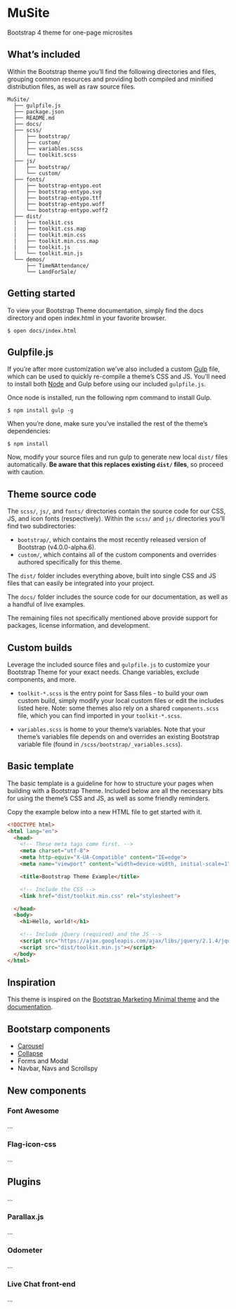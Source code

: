 # MuSite
 Bootstrap 4 theme for one-page microsites

## What’s included

Within the Bootstrap theme you’ll find the following directories and files, grouping common resources and providing both compiled and minified distribution files, as well as raw source files.

```
MuSite/
  ├── gulpfile.js
  ├── package.json
  ├── README.md
  ├── docs/
  ├── scss/
  │   ├── bootstrap/
  │   ├── custom/
  │   ├── variables.scss
  │   └── toolkit.scss
  ├── js/
  │   ├── bootstrap/
  │   └── custom/
  ├── fonts/
  │   ├── bootstrap-entypo.eot
  │   ├── bootstrap-entypo.svg
  │   ├── bootstrap-entypo.ttf
  │   ├── bootstrap-entypo.woff
  │   └── bootstrap-entypo.woff2
  ├── dist/
  |   ├── toolkit.css
  |   ├── toolkit.css.map
  |   ├── toolkit.min.css
  |   ├── toolkit.min.css.map
  |   ├── toolkit.js
  |   └── toolkit.min.js
  └── demos/
      ├── TimeNAttendance/
      └── LandForSale/
```

## Getting started

To view your Bootstrap Theme documentation, simply find the docs directory and open index.html in your favorite browser.

```Shell
$ open docs/index.html
```

## Gulpfile.js

If you’re after more customization we’ve also included a custom [Gulp](http://gulpjs.com/) file, which can be used to quickly re-compile a theme’s CSS and JS. You’ll need to install both [Node](https://nodejs.org/en/download/) and Gulp before using our included ```gulpfile.js```.

Once node is installed, run the following npm command to install Gulp.

```Shell
$ npm install gulp -g
```

When you’re done, make sure you’ve installed the rest of the theme’s dependencies:

```Shell
$ npm install
```

Now, modify your source files and run gulp to generate new local ```dist/``` files automatically. **Be aware that this replaces existing ```dist/``` files**, so proceed with caution.

## Theme source code

The ```scss/```, ```js/```, and ```fonts/``` directories contain the source code for our CSS, JS, and icon fonts (respectively). Within the ```scss/``` and ```js/``` directories you’ll find two subdirectories:

* ```bootstrap/```, which contains the most recently released version of Bootstrap (v4.0.0-alpha.6).
* ```custom/```, which contains all of the custom components and overrides authored specifically for this theme.

The ```dist/``` folder includes everything above, built into single CSS and JS files that can easily be integrated into your project.

The ```docs/``` folder includes the source code for our documentation, as well as a handful of live examples.

The remaining files not specifically mentioned above provide support for packages, license information, and development.

## Custom builds

Leverage the included source files and ```gulpfile.js``` to customize your Bootstrap Theme for your exact needs. Change variables, exclude components, and more.

* ```toolkit-*.scss``` is the entry point for Sass files - to build your own custom build, simply modify your local custom files or edit the includes listed here. Note: some themes also rely on a shared ```components.scss``` file, which you can find imported in your ```toolkit-*.scss```.

* ```variables.scss``` is home to your theme’s variables. Note that your theme’s variables file depends on and overrides an existing Bootstrap variable file (found in ```/scss/bootstrap/_variables.scss```).

## Basic template

The basic template is a guideline for how to structure your pages when building with a Bootstrap Theme. Included below are all the necessary bits for using the theme’s CSS and JS, as well as some friendly reminders.

Copy the example below into a new HTML file to get started with it.

```HTML
<!DOCTYPE html>
<html lang="en">
  <head>
    <!-- These meta tags come first. -->
    <meta charset="utf-8">
    <meta http-equiv="X-UA-Compatible" content="IE=edge">
    <meta name="viewport" content="width=device-width, initial-scale=1">

    <title>Bootstrap Theme Example</title>

    <!-- Include the CSS -->
    <link href="dist/toolkit.min.css" rel="stylesheet">

  </head>
  <body>
    <h1>Hello, world!</h1>

    <!-- Include jQuery (required) and the JS -->
    <script src="https://ajax.googleapis.com/ajax/libs/jquery/2.1.4/jquery.min.js"></script>
    <script src="dist/toolkit.min.js"></script>
  </body>
</html>
```

## Inspiration

This theme is inspired on the [Bootstrap Marketing Minimal theme](https://bootstrap-themes.github.io/marketing//minimal/index.html) and the [documentation](https://bootstrap-themes.github.io/marketing/docs/index.html).

## Bootstarp components

* [Carousel](https://v4-alpha.getbootstrap.com/components/carousel/)
* [Collapse](https://v4-alpha.getbootstrap.com/components/collapse/)
* Forms and Modal
* Navbar, Navs and Scrollspy

## New components

### Font Awesome

...

### Flag-icon-css

...

## Plugins

...

### Parallax.js

...

### Odometer

...

### Live Chat front-end

...
